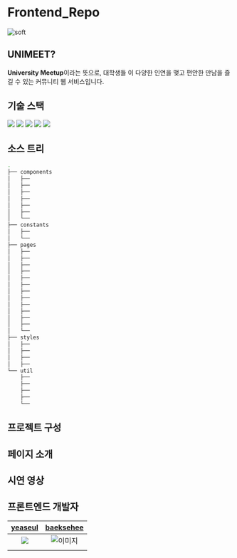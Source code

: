 # Frontend_Repo

![soft](https://capsule-render.vercel.app/api?type=soft&color=674ff4&text=UNIMEET&fontSize=40&fontColor=FFFFFF)

## UNIMEET?

**University Meetup**이라는 뜻으로, 대학생들
이 다양한 인연을 맺고 편안한 만남을 즐길 수 있는
커뮤니티 웹 서비스입니다.

## 기술 스택

<img src="https://img.shields.io/badge/TypeScript-3178C6?style=flat&logo=TypeScript&logoColor=white"/> 
<img src="https://img.shields.io/badge/React-61DAFB?style=flat&logo=react&logoColor=white"/> 
<img src="https://img.shields.io/badge/Next.js-000000?style=flat&logo=nextdotjs&logoColor=white"/>
<img src ="https://img.shields.io/badge/styled-components-DB7093?style=flat&logo=styledcomponents&logoColor=white">
<img src="https://img.shields.io/badge/Vercel-000000?style=flat&logo=Vercel&logoColor=white">

## 소스 트리

```bash
.
├── components
│   ├──
│   ├──
│   ├──
│   ├──
│   ├──
│   ├──
│   └──
├── constants
│   ├──
│   └──
├── pages
│   ├──
│   ├──
│   ├──
│   ├──
│   ├──
│   ├──
│   ├──
│   ├──
│   ├──
│   ├──
│   ├──
│   ├──
│   └──
├── styles
│   ├──
│   ├──
│   ├──
│   ├──
└── util
    ├──
    ├──
    ├──
    ├──
    └──


```

## 프로젝트 구성

## 페이지 소개

## 시연 영상

## 프론트엔드 개발자

|                [yeaseul](https://github.com/yeaseul7)                | [baeksehee](https://github.com/baeksehee) |
| :------------------------------------------------------------------: | :---------------------------------------: |
| <img src = "https://avatars.githubusercontent.com/u/104067367?v=4"/> |       <img src ="" alt = "이미지"/>       |
|                                                                      |                                           |
